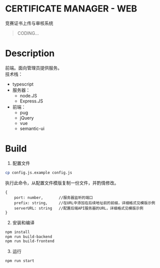 # CERTIFICATE MANAGER - WEB
竞赛证书上传与审核系统
> CODING...
# Description
前端。面向管理员提供服务。  
技术栈：
* typescript
* 服务器：
    * node.JS
    * Express.JS
* 前端：
    * pug
    * jQuery
    * vue
    * semantic-ui

# Build
1. 配置文件
```bash
cp config.js.example config.js
```
执行此命令，从配置文件模版复制一份文件，并酌情修改。
```
{
    port: number,       //服务器监听的端口
    prefix: string,     //在URL中添加在后续地址前的前缀，详细格式见模版示例
    serverURL: string   //配置后端API服务器的URL，详细格式见模版示例
}
```
2. 安装和编译
```bash
npm install
npm run build-backend
npm run build-frontend
```
3. 运行
```bash
npm run start
```
